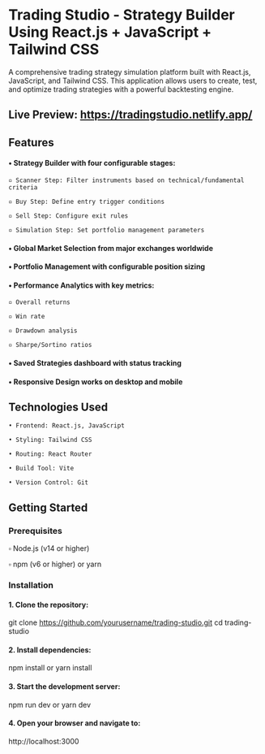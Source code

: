# Trading Studio - Strategy Builder Using React.js + JavaScript + Tailwind CSS

A comprehensive trading strategy simulation platform built with React.js, JavaScript, and Tailwind CSS. This application allows users to create, test, and optimize trading strategies with a powerful backtesting engine.

## Live Preview: https://tradingstudio.netlify.app/

## Features
#### • Strategy Builder with four configurable stages:

    ▫ Scanner Step: Filter instruments based on technical/fundamental criteria

    ▫ Buy Step: Define entry trigger conditions

    ▫ Sell Step: Configure exit rules

    ▫ Simulation Step: Set portfolio management parameters

#### • Global Market Selection from major exchanges worldwide

#### • Portfolio Management with configurable position sizing

#### • Performance Analytics with key metrics:

    ▫ Overall returns

    ▫ Win rate

    ▫ Drawdown analysis

    ▫ Sharpe/Sortino ratios

#### • Saved Strategies dashboard with status tracking

#### • Responsive Design works on desktop and mobile


## Technologies Used

    • Frontend: React.js, JavaScript

    • Styling: Tailwind CSS

    • Routing: React Router

    • Build Tool: Vite 

    • Version Control: Git

## Getting Started

### Prerequisites
▫ Node.js (v14 or higher)

▫ npm (v6 or higher) or yarn

### Installation
#### 1. Clone the repository:
git clone https://github.com/yourusername/trading-studio.git
cd trading-studio

#### 2. Install dependencies:
npm install
or
yarn install

#### 3. Start the development server:
npm run dev
or
yarn dev

#### 4. Open your browser and navigate to:
http://localhost:3000
